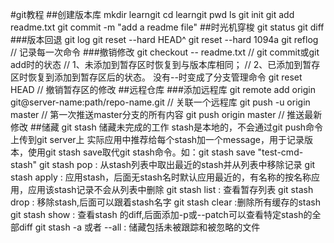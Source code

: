 #git教程
##创建版本库
	mkdir learngit
	cd learngit
	pwd
	ls
	git init
	git add readme.txt
	git commit -m "add a readme file"
##时光机穿梭
	git status
	git diff
###版本回退
	git log
	git reset --hard HEAD^
	git reset --hard 1094a
	git reflog	// 记录每一次命令 
###撤销修改
	git checkout -- readme.txt // git commit或git add时的状态
	// 1、未添加到暂存区时恢复到与版本库相同；
	// 2、已添加到暂存区时恢复到添加到暂存区后的状态。
	没有--时变成了分支管理命令
	git reset HEAD <file> // 撤销暂存区的修改
##远程仓库
###添加远程库
	git remote add origin git@server-name:path/repo-name.git	// 关联一个远程库
	git push -u origin master	// 第一次推送master分支的所有内容
	git push origin master	// 推送最新修改
##储藏
	git stash 储藏未完成的工作
	stash是本地的，不会通过git push命令上传到git server上
	实际应用中推荐给每个stash加一个message，用于记录版本，使用git stash save取代git stash命令。如：git stash save "test-cmd-stash"
	git stash pop : 从stash列表中取出最近的stash并从列表中移除记录
	git stash apply : 应用stash，后面无stash名时默认应用最近的，有名称的按名称应用，应用该stash记录不会从列表中删除
	git stash list : 查看暂存列表
	git stash drop : 移除stash,后面可以跟着stash名字
	git stash clear :删除所有缓存的stash
	git stash show : 查看stash 的diff,后面添加-p或--patch可以查看特定stash的全部diff
	git stash -a 或者 --all : 储藏包括未被跟踪和被忽略的文件